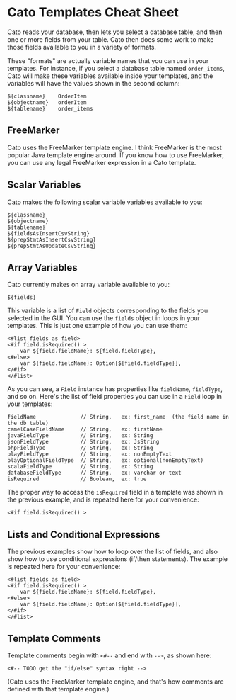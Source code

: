 Cato Templates Cheat Sheet
==========================

Cato reads your database, then lets you select a database table,
and then one or more fields from your table. Cato then does some
work to make those fields available to you in a variety of formats.

These "formats" are actually variable names that you can use in your
templates. For instance, if you select a database table named `order_items`,
Cato will make these variables available inside your templates, and
the variables will have the values shown in the second column:

    ${classname}    OrderItem
    ${objectname}   orderItem
    ${tablename}    order_items


FreeMarker
----------

Cato uses the FreeMarker template engine. I think FreeMarker is the most
popular Java template engine around. If you know how to use FreeMarker,
you can use any legal FreeMarker expression in a Cato template.
    

Scalar Variables
----------------

Cato makes the following scalar variable variables available to you:

    ${classname}
    ${objectname}
    ${tablename}
    ${fieldsAsInsertCsvString}
    ${prepStmtAsInsertCsvString}
    ${prepStmtAsUpdateCsvString}


Array Variables
---------------

Cato currently makes on array variable available to you:

    ${fields}

This variable is a list of `Field` objects corresponding to the fields you
selected in the GUI. You can use the `fields` object in loops in
your templates. This is just one example of how you can use them: 

````
<#list fields as field>
<#if field.isRequired() >
    var ${field.fieldName}: ${field.fieldType},
<#else>
    var ${field.fieldName}: Option[${field.fieldType}],
</#if>
</#list>
````

As you can see, a `Field` instance has properties like `fieldName`,
`fieldType`, and so on. Here's the list of field properties you
can use in a `Field` loop in your templates:

````
fieldName              // String,   ex: first_name  (the field name in the db table)
camelCaseFieldName     // String,   ex: firstName
javaFieldType          // String,   ex: String
jsonFieldType          // String,   ex: JsString
phpFieldType           // String,   ex: String
playFieldType          // String,   ex: nonEmptyText
playOptionalFieldType  // String,   ex: optional(nonEmptyText)
scalaFieldType         // String,   ex: String
databaseFieldType      // String,   ex: varchar or text
isRequired             // Boolean,  ex: true
````

The proper way to access the `isRequired` field in a template was shown 
in the previous example, and is repeated here for your convenience:

````
<#if field.isRequired() >
````


Lists and Conditional Expressions
---------------------------------

The previous examples show how to loop over the list of fields, and also
show how to use conditional expressions (if/then statements). The example
is repeated here for your convenience:

````
<#list fields as field>
<#if field.isRequired() >
    var ${field.fieldName}: ${field.fieldType},
<#else>
    var ${field.fieldName}: Option[${field.fieldType}],
</#if>
</#list>
````


Template Comments
-----------------

Template comments begin with `<#--` and end with `-->`, as shown here: 

````
<#-- TODO get the "if/else" syntax right -->
````

(Cato uses the FreeMarker template engine, and that's how comments are
defined with that template engine.)










